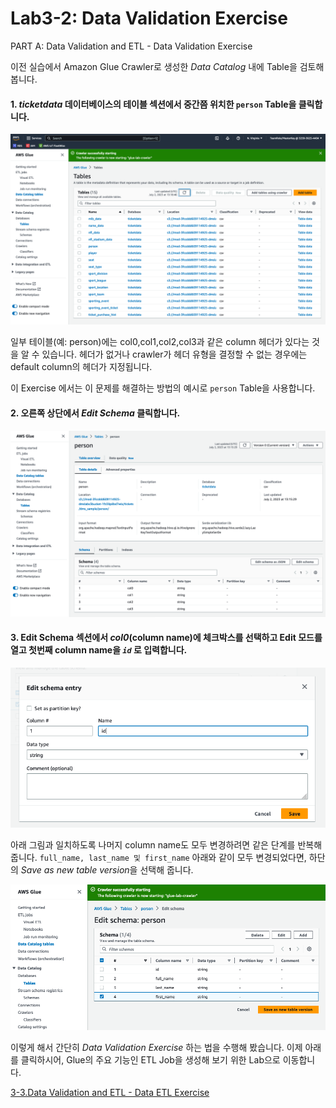 # Lab3-2: Data Validation Exercise

PART A: Data Validation and ETL - Data Validation Exercise



이전 실습에서 Amazon Glue Crawler로 생성한 _Data Catalog_ 내에 Table을 검토해 봅니다.

#### 1. _ticketdata_ 데이터베이스의 테이블 섹션에서 중간쯤 위치한 `person` Table을 클릭합니다.

![3-1-10](../../images/glue/g-3-1-10.png) 

일부 테이블(예: person)에는 col0,col1,col2,col3과 같은 column 헤더가 있다는 것을 알 수 있습니다.
헤더가 없거나 crawler가 헤더 유형을 결정할 수 없는 경우에는 default column의 헤더가 지정됩니다.

이 Exercise 에서는 이 문제를 해결하는 방법의 예시로 `person` Table을 사용합니다.

#### 2. 오른쪽 상단에서 _Edit Schema_ 클릭합니다.

![3-2-2](../../images/glue/g-3-2-2.png) 

#### 3. Edit Schema 섹션에서 _col0_(column name)에 체크박스를 선택하고 Edit 모드를 열고 첫번째 column name을 _`id`_ 로 입력합니다.

![3-2-3](../../images/glue/g-3-2-3.png) 

아래 그림과 일치하도록 나머지 column name도 모두 변경하려면 같은 단계를 반복해 줍니다.
`full_name, last_name 및 first_name`
아래와 같이 모두 변경되었다면, 하단의 *Save as new table version*을 선택해 줍니다.

![3-2-4](../../images/glue/g-3-2-4.png) 

이렇게 해서 간단히 _Data Validation Exercise_ 하는 법을 수행해 봤습니다.
이제 아래를 클릭하시어, Glue의 주요 기능인 ETL Job을 생성해 보기 위한 Lab으로 이동합니다.

[3-3.Data Validation and ETL - Data ETL Exercise](3-3.dataetlexercise.md)
